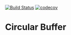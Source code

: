[![Build Status](https://travis-ci.org/idris-musin/CircularBuffer.svg?branch=master)](https://travis-ci.org/idris-musin/CircularBuffer) [![codecov](https://codecov.io/gh/idris-musin/CircularBuffer/branch/master/graph/badge.svg)](https://codecov.io/gh/idris-musin/CircularBuffer)

# Circular Buffer